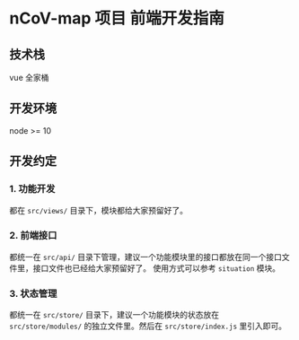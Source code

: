 # nCoV-map 项目 前端开发指南

## 技术栈
vue 全家桶

## 开发环境
node >= 10

## 开发约定

### 1. 功能开发
都在 `src/views/` 目录下，模块都给大家预留好了。

### 2. 前端接口
都统一在 `src/api/` 目录下管理，建议一个功能模块里的接口都放在同一个接口文件里，接口文件也已经给大家预留好了。
使用方式可以参考 `situation` 模块。

### 3. 状态管理
都统一在 `src/store/` 目录下，建议一个功能模块的状态放在 `src/store/modules/` 的独立文件里。然后在 `src/store/index.js` 里引入即可。


